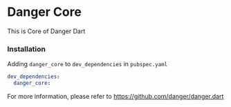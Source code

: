 # Danger Core

This is Core of Danger Dart

### Installation

Adding `danger_core` to `dev_dependencies` in `pubspec.yaml`

```yaml
dev_dependencies:
  danger_core:
```

For more information, please refer to https://github.com/danger/danger.dart
